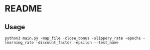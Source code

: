 # README

## Usage

```shell
python3 main.py -map_file -close_bonus -slippery_rate -epochs -learning_rate -discount_factor -epsilon --test_name
```